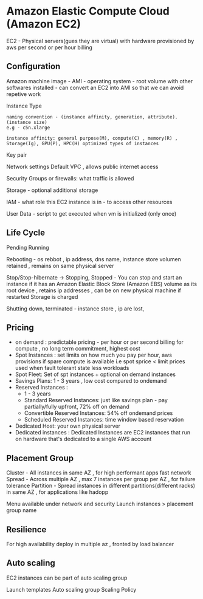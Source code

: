 # Amazon Elastic Compute Cloud (Amazon EC2)

EC2  - Physical servers(gues they are virtual) with hardware provisioned by aws
per second or per hour billing

## Configuration

Amazon machine image - AMI
    - operating system
    - root volume with other softwares installed
    - can convert an EC2 into AMI so that we can avoid repetive work

Instance Type

    naming convention - (instance affinity, generation, attribute).(instance size)
    e.g - c5n.xlarge

    instance affinity: general purpose(M), compute(C) , memory(R) , Storage(Ig), GPU(P), HPC(H) optimized types of instances 

Key pair

Network settings
    Default VPC , allows public internet access

Security Groups or firewalls: what traffic is allowed

Storage - optional additional storage

IAM - what role this EC2 instance is in - to access other resources

User Data - script to get executed when vm is initialized (only once)


## Life Cycle

Pending
Running

Rebooting - os rebbot , ip address, dns name, instance store volumen retained , remains on same physical server 

Stop/Stop-hibernate -> Stopping, Stopped - You can stop and start an instance if it has an Amazon Elastic Block Store (Amazon EBS) volume as its root device , retains ip addresses , can be on new physical machine if restarted
Storage is charged  

Shutting down, terminated - instance store , ip are lost,

## Pricing

- on demand : predictable pricing - per hour or per second billing for compute , no long term commitment, highest cost
- Spot Instances : set limits on how much you pay per hour, aws provisions if spare compute is available i.e spot sprice < limit prices
  used when fault tolerant state less workloads 
- Spot Fleet:  Set of spt instances + optional on demand instances
- Savings Plans: 1 - 3 years , low cost compared to ondemand
- Reserved Instances : 
    - 1 - 3 years
    - Standard Reserved Instances: just like savings plan - pay partially/fully upfront, 72% off on demand
    - Convertible Reserved Instances: 54% off ondemand prices
    - Scheduled Reserved Instances: time window based reservation
- Dedicated Host: your own physical server
- Dedicated instances : Dedicated Instances are EC2 instances that run on hardware that's dedicated to a single AWS account

## Placement Group

Cluster - All instances in same AZ , for high performant apps fast network
Spread - Across multiple AZ , max 7 instances per group per AZ , for failure tolerance
Partition - Spread instances in different partitions(different racks) in same AZ , for applications like hadopp

Menu available under network and security 
Launch instances > placement group name

## Resilience

For high availability deploy in multiple az , fronted by load balancer


## Auto scaling

EC2 instances can be part of auto scaling group

Launch templates
Auto scaling group
Scaling Policy